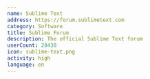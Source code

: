 ```yaml
---
name: Sublime Text
address: https://forum.sublimetext.com
category: Software
title: Sublime Forum
description: The official Sublime Text forum
userCount: 28438
icon: sublime-text.png
activity: high
language: en
---
```

